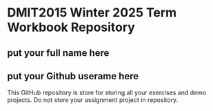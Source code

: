 # DMIT2015 Winter 2025 Term Workbook Repository

## put your full name here

## put your Github userame here

This GitHub repository is store for storing all your exercises and demo projects. 
Do not store your assignment project in repository.

